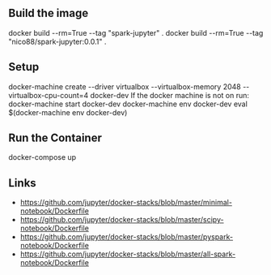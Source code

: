 ## Build the image

docker build --rm=True --tag "spark-jupyter" .
docker build --rm=True --tag "nico88/spark-jupyter:0.0.1" .  

## Setup
docker-machine create --driver virtualbox --virtualbox-memory 2048 --virtualbox-cpu-count=4 docker-dev
If the docker machine is not on run: docker-machine start docker-dev
docker-machine env docker-dev
eval $(docker-machine env docker-dev)

## Run the Container
docker-compose up

## Links

* https://github.com/jupyter/docker-stacks/blob/master/minimal-notebook/Dockerfile
* https://github.com/jupyter/docker-stacks/blob/master/scipy-notebook/Dockerfile
* https://github.com/jupyter/docker-stacks/blob/master/pyspark-notebook/Dockerfile
* https://github.com/jupyter/docker-stacks/blob/master/all-spark-notebook/Dockerfile